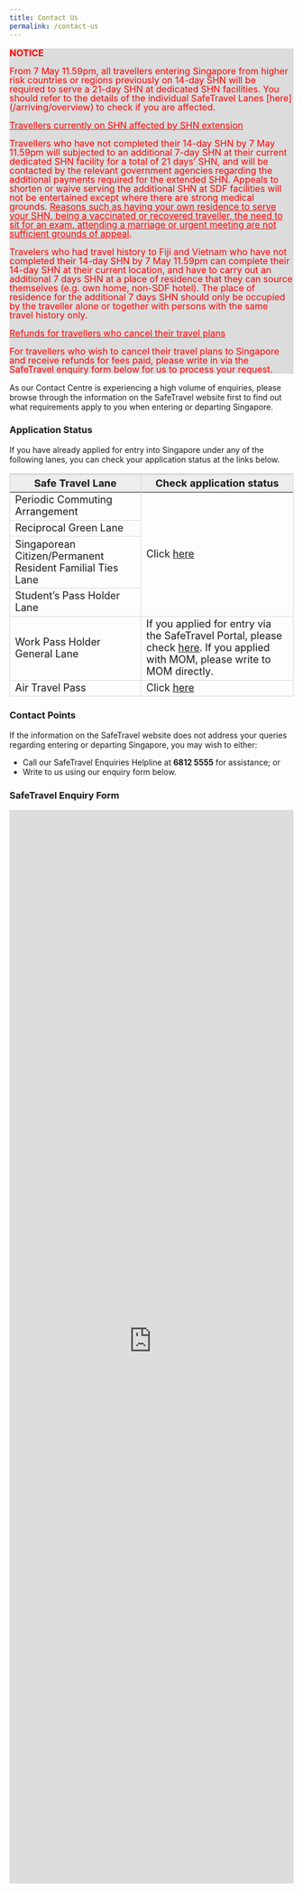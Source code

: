 ```yaml
---
title: Contact Us
permalink: /contact-us
---
```


<div style="font-size:16px; line-height:1.0; color:red; background-color: #DCDCDC">
<p><b>NOTICE</b></p>
<p>From 7 May 11.59pm, all travellers entering Singapore from higher risk countries or regions previously on 14-day SHN will be required to serve a 21-day SHN at dedicated SHN facilities. You should refer to the details of the individual SafeTravel Lanes [here](/arriving/overview) to check if you are affected.</p>
<p><u>Travellers currently on SHN affected by SHN extension</u></p>
<p>Travellers who have not completed their 14-day SHN by 7 May 11.59pm will subjected to an additional 7-day SHN at their current dedicated SHN facility for a total of 21 days’ SHN, and will be contacted by the relevant government agencies regarding the additional payments required for the extended SHN. Appeals to shorten or waive serving the additional SHN at SDF facilities will not be entertained except where there are strong medical grounds. <u>Reasons such as having your own residence to serve your SHN, being a vaccinated or recovered traveller, the need to sit for an exam, attending a marriage or urgent meeting are not sufficient grounds of appeal</u>.</p>
<p>Travelers who had travel history to Fiji and Vietnam who have not completed their 14-day SHN by 7 May 11.59pm can complete their 14-day SHN at their current location, and have to carry out an additional 7 days SHN at a place of residence that they can source themselves (e.g. own home, non-SDF hotel). The place of residence for the additional 7 days SHN should only be occupied by the traveller alone or together with persons with the same travel history only.</p>
<p><u>Refunds for travellers who cancel their travel plans</u></p>
<p>For travellers who wish to cancel their travel plans to Singapore and receive refunds for fees paid, please write in via the SafeTravel enquiry form below for us to process your request.</p>
</div>

As our Contact Centre is experiencing a high volume of enquiries, please browse through the information on the SafeTravel website first to find out what requirements apply to you when entering or departing Singapore.

### Application Status

If you have already applied for entry into Singapore under any of the following lanes, you can check your application status at the links below.

<table>
<thead>
  <tr>
    <th style="font-size:18px; border-top:3px solid #D8D8D8; border-left:1px solid #D8D8D8; border-right:1px solid #D8D8D8; background-color:#EDEDED">Safe Travel Lane</th>
    <th style="font-size:18px; border-top:3px solid #D8D8D8; border-right:1px solid #D8D8D8; background-color:#EDEDED">Check application status</th>
  </tr>
</thead>
<tbody>
  <tr>
   <td style="font-size:18px; border-bottom:1px solid #D8D8D8; border-right:1px solid #D8D8D8;  border-left:1px solid #D8D8D8;">Periodic Commuting Arrangement</td>
   <td rowspan ="4" style="font-size:18px; border-bottom:1px solid #D8D8D8;  border-right:1px solid #D8D8D8; ">Click <a href="https://eservices.ica.gov.sg/STO">here</a>
     </td>
 </tr>
    <tr>
   <td style="font-size:18px; border-bottom:1px solid #D8D8D8; border-right:1px solid #D8D8D8;  border-left:1px solid #D8D8D8;">Reciprocal Green Lane</td>
 </tr>
      <tr>
   <td style="font-size:18px; border-bottom:1px solid #D8D8D8; border-right:1px solid #D8D8D8;  border-left:1px solid #D8D8D8;">Singaporean Citizen/Permanent Resident Familial Ties Lane</td>
 </tr>
  <tr>
  <td style="font-size:18px; border-bottom:1px solid #D8D8D8; border-right:1px solid #D8D8D8;  border-left:1px solid #D8D8D8;">Student’s Pass Holder Lane</td>
  </tr>
<tr>
   <td style="font-size:18px; border-bottom:1px solid #D8D8D8; border-right:1px solid #D8D8D8;  border-left:1px solid #D8D8D8;">Work Pass Holder General Lane</td>
   <td style="font-size:18px; border-bottom:1px solid #D8D8D8; border-right:1px solid #D8D8D8;  border-left:1px solid #D8D8D8;">If you applied for entry via the SafeTravel Portal, please check <a href="https://eservices.ica.gov.sg/STO">here</a>. If you applied with MOM, please write to MOM directly.</td>
 </tr>
   <tr>
     <td style="font-size:18px; border-bottom:1px solid #D8D8D8; border-right:1px solid #D8D8D8;  border-left:1px solid #D8D8D8;">Air Travel Pass</td>
   <td style="font-size:18px; border-bottom:1px solid #D8D8D8; border-right:1px solid #D8D8D8;  border-left:1px solid #D8D8D8;">Click <a href="https://go.gov.sg/atpsg">here</a></td>
 </tr>
  </tbody>
  </table>


### Contact Points

If the information on the SafeTravel website does not address your queries regarding entering or departing Singapore, you may wish to either:
- Call our SafeTravel Enquiries Helpline at **6812 5555** for assistance; or
- Write to us using our enquiry form <!--<a href="https://go.gov.sg/sto-enquiry" target="_blank">here</a>--> below.


### SafeTravel Enquiry Form

<iframe width="100%" height="1900" src="https://webform-sto.plexure.com.sg/" frameborder="0" allow="accelerometer; autoplay; clipboard-write; encrypted-media; gyroscope; picture-in-picture" allowfullscreen></iframe>



<!--<ol style="font-size:18px; list-style-type:disc;">
<li>Periodic Commuting Arrangement</li>
<li>Reciprocal Green Lane</li>
<li>Appeals to enter Singapore for essential travel for business or official purpose</li>
<li>SHN-related matters</li>
</ol>-->

<!--For the matters below, you can also enquire with the following contact points, if applicable: -->

<!--<table>
<thead>
  <tr>
    <th style="font-size:18px; border-top:3px solid #D8D8D8; border-left:1px solid #D8D8D8; border-right:1px solid #D8D8D8; background-color:#EDEDED">Nature of Enquiries</th>
    <th style="font-size:18px; border-top:3px solid #D8D8D8; border-right:1px solid #D8D8D8; background-color:#EDEDED">Online contact</th>
       <th style="font-size:18px; border-top:3px solid #D8D8D8; border-right:1px solid #D8D8D8; background-color:#EDEDED">Phone Number</th>
       <th style="font-size:18px; border-top:3px solid #D8D8D8; border-right:1px solid #D8D8D8; background-color:#EDEDED">Agency</th>
  </tr>
</thead>
<tbody>
   <tr>
   <td style="font-size:18px; border-bottom:1px solid #D8D8D8; border-right:1px solid #D8D8D8;  border-left:1px solid #D8D8D8;">General Immigration Requirements</td>
   <td style="font-size:18px; border-bottom:1px solid #D8D8D8;  border-right:1px solid #D8D8D8; ">Email to: <a href="mailto:ICA_SHNQ@ica.gov.sg"> ICA_SHNQ@ica.gov.sg  </a>
     </td>
      <td style="font-size:18px; border-bottom:1px solid #D8D8D8; border-right:1px solid #D8D8D8;  border-left:1px solid #D8D8D8;">6391 6100</td>
      <td style="font-size:18px; border-bottom:1px solid #D8D8D8; border-right:1px solid #D8D8D8;  border-left:1px solid #D8D8D8;">ICA</td>
 </tr>
   <tr>
   <td style="font-size:18px; border-bottom:1px solid #D8D8D8; border-right:1px solid #D8D8D8;  border-left:1px solid #D8D8D8; word-wrap: break-word;">Work Pass Holders and IPA holders travelling to Singapore under the Work Pass Holder General Lane</td>
   <td style="font-size:18px; border-bottom:1px solid #D8D8D8;  border-right:1px solid #D8D8D8; ">Click <a href="https://service2.mom.gov.sg/efeedback/Forms/eFeedback.aspx">here</a> for Feedback/Enquiry Form
     </td>
      <td style="font-size:18px; border-bottom:1px solid #D8D8D8; border-right:1px solid #D8D8D8;  border-left:1px solid #D8D8D8;">6438 5122</td>
      <td style="font-size:18px; border-bottom:1px solid #D8D8D8; border-right:1px solid #D8D8D8;  border-left:1px solid #D8D8D8;">MOM</td>
 </tr>
    <tr>
   <td style="font-size:18px; border-bottom:1px solid #D8D8D8; border-right:1px solid #D8D8D8;  border-left:1px solid #D8D8D8;">Periodic Commuting Arrangement and Reciprocal Green Lane issues </td>
   <td style="font-size:18px; border-bottom:1px solid #D8D8D8;  border-right:1px solid #D8D8D8; ">Email to: <a href="mailto:COVID_SafeTravelEnquiries@mti.gov.sg "> COVID_SafeTravelEnquiries@mti.gov.sg  </a>
     </td>
      <td style="font-size:18px; border-bottom:1px solid #D8D8D8; border-right:1px solid #D8D8D8;  border-left:1px solid #D8D8D8;">-</td>
      <td style="font-size:18px; border-bottom:1px solid #D8D8D8; border-right:1px solid #D8D8D8;  border-left:1px solid #D8D8D8;">MTI</td>
 </tr>
    <tr>
   <td style="font-size:18px; border-bottom:1px solid #D8D8D8; border-right:1px solid #D8D8D8;  border-left:1px solid #D8D8D8;">Appeals to enter Singapore for essential business not covered by existing Safe Travel Lanes</td>
   <td style="font-size:18px; border-bottom:1px solid #D8D8D8;  border-right:1px solid #D8D8D8; ">Email to: <a href="mailto:COVID_SafeTravelAppeals@mti.gov.sg"> COVID_SafeTravelAppeals@mti.gov.sg   </a>
     </td>
      <td style="font-size:18px; border-bottom:1px solid #D8D8D8; border-right:1px solid #D8D8D8;  border-left:1px solid #D8D8D8;">-</td>
      <td style="font-size:18px; border-bottom:1px solid #D8D8D8; border-right:1px solid #D8D8D8;  border-left:1px solid #D8D8D8;">MTI</td>
 </tr>
  <tr>
   <td style="font-size:18px; border-bottom:1px solid #D8D8D8; border-right:1px solid #D8D8D8;  border-left:1px solid #D8D8D8;">Air Travel Pass</td>
   <td style="font-size:18px; border-bottom:1px solid #D8D8D8;  border-right:1px solid #D8D8D8; ">Email to: <a href="mailto:COVID_ATP_Enquiries@caas.gov.sg"> COVID_ATP_Enquiries@caas.gov.sg</a>
     </td>
      <td style="font-size:18px; border-bottom:1px solid #D8D8D8; border-right:1px solid #D8D8D8;  border-left:1px solid #D8D8D8;">-</td>
      <td style="font-size:18px; border-bottom:1px solid #D8D8D8; border-right:1px solid #D8D8D8;  border-left:1px solid #D8D8D8;">CAAS</td>
 </tr>
    <tr>
   <td style="font-size:18px; border-bottom:1px solid #D8D8D8; border-right:1px solid #D8D8D8;  border-left:1px solid #D8D8D8;">General enquiries on COVID-19 health control measures (e.g. SHN, PDT) while in Singapore</td>
   <td style="font-size:18px; border-bottom:1px solid #D8D8D8;  border-right:1px solid #D8D8D8; ">-
     </td>
      <td style="font-size:18px; border-bottom:1px solid #D8D8D8; border-right:1px solid #D8D8D8;  border-left:1px solid #D8D8D8;">1800 333 9999</td>
      <td style="font-size:18px; border-bottom:1px solid #D8D8D8; border-right:1px solid #D8D8D8;  border-left:1px solid #D8D8D8;">MOH Emergency Line</td>
 </tr>
  </tbody>
  </table>-->
